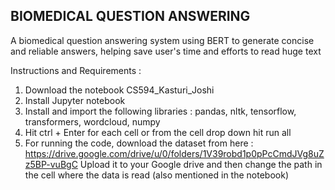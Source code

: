 ## BIOMEDICAL QUESTION ANSWERING
A biomedical question answering system using BERT to generate concise and reliable answers, helping save user's time and efforts to read huge text

Instructions and Requirements :

1. Download the notebook CS594_Kasturi_Joshi
2. Install Jupyter notebook
3. Install and import the following libraries : 
pandas, nltk, tensorflow, transformers, wordcloud, numpy 
4. Hit ctrl + Enter for each cell or from the cell drop down hit run all 
5. For running the code, download the dataset from here : https://drive.google.com/drive/u/0/folders/1V39robd1p0pPcCmdJVg8uZz5BP-vuBgC
Upload it to your Google drive and then change the path in the cell where the data is read (also mentioned in the notebook)
